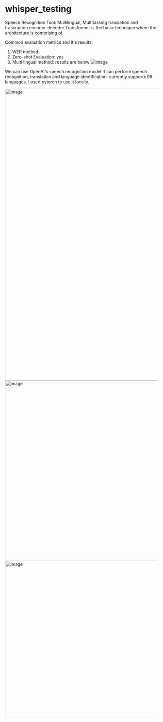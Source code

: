 # whisper_testing
Speech Recognition Tool: Multilingual, Multitasking translation and trascription
encoder-decoder Transformer is the basic technique where the architecture is comprising of.

Common evaluation metrics and it's results:
1. WER method.
2. Zero-shot Evaluation: yes
3. Multi lingual method: results are below
   ![image](https://github.com/manikandanhereby/whisper_testing/assets/52741580/845d1609-9bb6-458b-97b1-2906751fd0e9)



We can use OpenAI's speech recognition model
It can perform speech recognition, translation and language identification.
currently supports 96 languages.
I used pytorch to use it locally.


<img width="958" alt="image" src="https://github.com/manikandanhereby/whisper_testing/assets/52741580/c2ddf07e-3156-4d36-b87c-c7ed917ed347">


<img width="593" alt="image" src="https://github.com/manikandanhereby/whisper_testing/assets/52741580/77732529-f9c1-4577-a61d-eb747985a788">


<img width="513" alt="image" src="https://github.com/manikandanhereby/whisper_testing/assets/52741580/da663ffe-51f7-4677-9bff-48ed97160a30">
